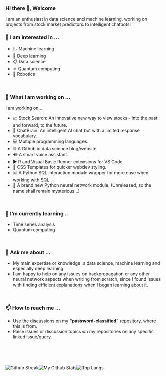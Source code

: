 ### Hi there 👋, Welcome

<!--
**Password-Classified/password-classified** is a ✨ _special_ ✨ repository because its `README.md` (this file) appears on your GitHub profile.

Here are some ideas to get you started:

- 🔭 I’m currently working on ...
- 🌱 I’m currently learning ...
- 👯 I’m looking to collaborate on ...
- 🤔 I’m looking for help with ...
- 💬 Ask me about ...
- 📫 How to reach me: ...
- 😄 Pronouns: ...
- ⚡ Fun fact: ...
-->

I am an enthusiast in data science and machine learning, working on projects from stock market predictors to intelligent chatbots!

### 👀 I am interested in ...
 - 📉 Machine learning
 - 🧠 Deep learning
 - 📋 Data science
 - ⚛ Quantum computing
 - 🦾 Robotics

<br/>

### 🔭 What I am working on ...
I am working on...

 - 📈 Stock Search: An innovative new way to view stocks - into the past and forward, to the future.
 - 🤖 ChatBrain: An intelligent AI chat bot with a limited response vocabulary.
 - 💻 Multiple programming languages.
 - 🌐 A Github.io data science blog/website.
 - 🔊 A smart voice assistant.
 - ▶️ R and Visual Basic Runner extensions for VS Code
 - 🎨 CSS Templates for quicker webdev styling.
 - 📊 A Python SQL interaction module wrapper for more ease when working with SQL
 - 💭 A brand new Python neural network module. (Unreleased, so the name shall remain mysterious...)

<br/>

### 🌱 I’m currently learning ...

 - Time series analysis
 - Quantum computing

<br/>

### 💬 Ask me about ...

 - My main expertise or knowledge is data science, machine learning and especially deep learning
 - I am happy to help on any issues on backpropagation or any other neural network aspects when writing from scratch, since I found issues with finding efficient explanations when I began learning about it.

<br/>

### 📫 How to reach me ...

 - Use the discussions on my **"password-classified"** repository, where this is from.
 - Raise issues or discussion topics on my repositories on any specific linked issue/query.

<br/>
<br/>
<br/>
<br/>

<div style="float:left;">
<img alt="Github Streak" src="https://github-readme-streak-stats.herokuapp.com?user=Password-Classified&theme=dark" style="float:left;"/>
<img alt="My Github Stats" src="https://github-readme-stats.vercel.app/api?username=password-classified&show_icons=true&locale=en&theme=dark" style="float:left;"/>
<img alt="Top Langs" src="https://github-readme-stats.vercel.app/api/top-langs/?username=Password-Classified&theme=dark&langs_count=10"/>

</div>
